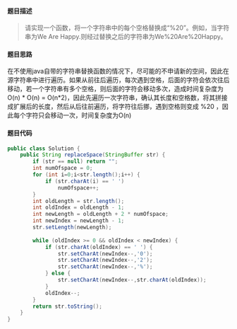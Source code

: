 #### **题目描述**

> 请实现一个函数，将一个字符串中的每个空格替换成“%20”。例如，当字符串为We Are Happy.则经过替换之后的字符串为We%20Are%20Happy。

#### **题目思路**

在不使用java自带的字符串替换函数的情况下，尽可能的不申请新的空间，因此在源字符串中进行遍历。如果从前往后遍历，每次遇到空格，后面的字符会依次往后移动，若一个字符串有多个空格，则后面的字符会移动多次，造成时间复杂度为O(n) * O(n) = O(n*2)，因此先遍历一次字符串，确认其长度和空格数，将其拼接成扩展后的长度，然后从后往前遍历，将字符往后挪，遇到空格则变成 %20 ，因此每个字符只会移动一次，时间复杂度为O(n)



#### 题目代码

```java
public class Solution {
    public String replaceSpace(StringBuffer str) {
        if (str == null) return "";
        int numOfspace = 0;
        for (int i=0;i<str.length();i++) {
            if (str.charAt(i) == ' ')
                numOfspace++;
        }
        int oldLength = str.length();
        int oldIndex = oldLength - 1;
        int newLength = oldLength + 2 * numOfspace;
        int newIndex = newLength - 1;
        str.setLength(newLength);
        
        while (oldIndex >= 0 && oldIndex < newIndex) {
            if (str.charAt(oldIndex) == ' ') {
                str.setCharAt(newIndex--,'0');
                str.setCharAt(newIndex--,'2');
                str.setCharAt(newIndex--,'%');
            } else {
                str.setCharAt(newIndex--,str.charAt(oldIndex));
            }
            oldIndex--;
        }
        return str.toString();
    }
}
```